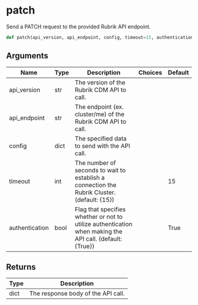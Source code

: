 # patch

Send a PATCH request to the provided Rubrik API endpoint.
```py
def patch(api_version, api_endpoint, config, timeout=15, authentication=True)
```

## Arguments
| Name        | Type | Description                                                                 | Choices | Default |
|-------------|------|-----------------------------------------------------------------------------|---------|---------|
| api_version  | str  | The version of the Rubrik CDM API to call. |         |         |
| api_endpoint  | str  | The endpoint (ex. cluster/me) of the Rubrik CDM API to call. |         |         |
| config  | dict  | The specified data to send with the API call. |         |         |
| timeout  | int  | The number of seconds to wait to establish a connection the Rubrik Cluster. (default: {15}) |         |    15     |
| authentication  | bool  | Flag that specifies whether or not to utilize authentication when making the API call. (default: {True}) |         |    True     |

## Returns
| Type | Description                                                                                   |
|------|-----------------------------------------------------------------------------------------------|
| dict  | The response body of the API call. |
